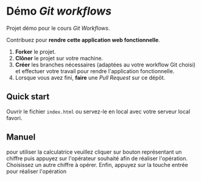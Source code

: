 # Démo *Git workflows*

Projet démo pour le cours *Git Workflows*.

Contribuez pour **rendre cette application web fonctionnelle**.

1. **Forker** le projet.
2. **Clôner** le projet sur votre machine.
3. **Créer** les branches nécessaires (adaptées au votre workflow Git choisi) et effectuer votre travail pour rendre l'application fonctionnelle.
4. Lorsque vous avez fini, **faire** une *Pull Request* sur ce dépôt.

## Quick start

Ouvrir le fichier `index.html` ou servez-le en local avec votre serveur local favori.

## Manuel
pour utiliser la calculatrice veuillez cliquer sur bouton représentant un chiffre puis appuyez sur l'opérateur souhaité afin de réaliser l'opération.
Choisissez un autre chiffre à opérer.
Enfin, appuyez sur la touche entrée pour réaliser l'opération